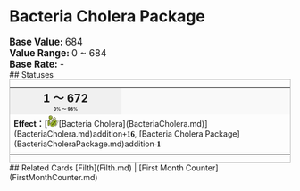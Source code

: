 # Bacteria Cholera Package  
  
<div style="font-size:1.2em"><b>Base Value: </b> 684 </div>  
<div style="font-size:1.2em"><b>Value Range: </b> 0 ~ 684 </div>  
<div style="font-size:1.2em"><b>Base Rate: </b> - </div>  
## Statuses  
<div  style="border:1px solid #BBB"><table><tr style="height:2em;"><td style="background-color:#F0F0F0;text-align:center;width:180px;font-size:1.4em;font-weight:bold;vertical-align:middle;"><div>1 ～ 672<div><div style="font-size:0.4em">0% ～ 98%</div></td><td colspan=2 style="font-size:1.1em;vertical-align:middle;background-color:#F9F9F9;"><div><b></b></div><div style="font-size:0.8em;padding-top:4px;"></div></td></tr><tr><td colspan=2><b>Effect：</b>[<div style="width:20px;display:inline-block;text-align:center"><img decoding="async" src="Sprite/Bacteria.png" href="a.md" style="max-width:20px;max-height:20px;"></div>[Bacteria Cholera](BacteriaCholera.md)](BacteriaCholera.md)addition<span style="font-family:ui-monospace"><b>+16</b></span>, [Bacteria Cholera Package](BacteriaCholeraPackage.md)addition<span style="font-family:ui-monospace"><b>-1</b></span></td></tr><tr><td colspan=2></td></tr></table></div>  
## Related Cards  
[Filth](Filth.md)  |  [First Month Counter](FirstMonthCounter.md)  


<script>document.title="Bacteria Cholera Package - Card Survival Wiki";</script>